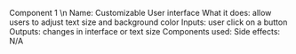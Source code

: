 Component 1 \n
Name: Customizable User interface
What it does: allow users to adjust text size and background color
Inputs: user click on a button
Outputs: changes in interface or text size
Components used: 
Side effects: N/A
